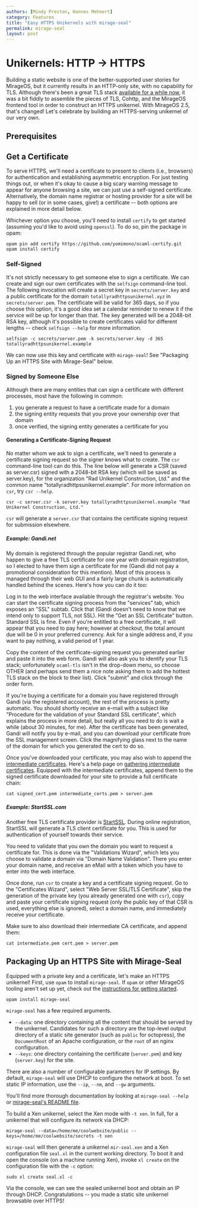 ```yaml
---
authors: [Mindy Preston, Hannes Mehnert]
category: Features
title: "Easy HTTPS Unikernels with mirage-seal"
permalink: mirage-seal
layout: post
---
```


# Unikernels: HTTP -> HTTPS

Building a static website is one of the better-supported user stories for MirageOS, but it currently results in an HTTP-only site, with no capability for TLS.  Although there's been a great TLS stack [available for a while now](https://mirage.io/blog/introducing-ocaml-tls), it was a bit fiddly to assemble the pieces of TLS, Cohttp, and the MirageOS frontend tool in order to construct an HTTPS unikernel.  With MirageOS 2.5, that's changed!  Let's celebrate by building an HTTPS-serving unikernel of our very own.

## Prerequisites

## Get a Certificate

To serve HTTPS, we'll need a certificate to present to clients (i.e., browsers) for authentication and establishing asymmetric encryption. For just testing things out, or when it's okay to cause a big scary warning message to appear for anyone browsing a site, we can just use a self-signed certificate.  Alternatively, the domain name registrar or hosting provider for a site will be happy to sell (or in some cases, give!) a certificate -- both options are explained in more detail below.

Whichever option you choose, you'll need to install `certify` to get started (assuming you'd like to avoid using `openssl`).  To do so, pin the package in opam:

```
opam pin add certify https://github.com/yomimono/ocaml-certify.git
opam install certify
```

### Self-Signed

It's not strictly necessary to get someone else to sign a certificate. We can create and sign our own certificates with the `selfsign` command-line tool.  The following invocation will create a secret key in `secrets/server.key` and a public certificate for the domain `totallyradhttpsunikernel.xyz` in `secrets/server.pem`.  The certificate will be valid for 365 days, so if you choose this option, it's a good idea set a calendar reminder to renew it if the service will be up for longer than that.  The key generated will be a 2048-bit RSA key, although it's possible to create certificates valid for different lengths -- check `selfsign --help` for more information.

```
selfsign -c secrets/server.pem -k secrets/server.key -d 365 totallyradhttpsunikernel.example
```

We can now use this key and certificate with `mirage-seal`!  See "Packaging Up an HTTPS Site with Mirage-Seal" below.

### Signed by Someone Else

Although there are many entities that can sign a certificate with different processes, most have the following in common:

1) you generate a request to have a certificate made for a domain
2) the signing entity requests that you prove your ownership over that domain
3) once verified, the signing entity generates a certificate for you

#### Generating a Certificate-Signing Request

No matter whom we ask to sign a certificate, we'll need to generate a certificate signing request so the signer knows what to create.  The `csr` command-line tool can do this.  The line below will generate a CSR (saved as server.csr) signed with a 2048-bit RSA key (which will be saved as server.key), for the organization "Rad Unikernel Construction, Ltd." and the common name "totallyradhttpsunikernel.example".  For more information on `csr`, try `csr --help`.

```
csr -c server.csr -k server.key totallyradhttpsunikernel.example "Rad Unikernel Construction, Ltd."
```

`csr` will generate a `server.csr` that contains the certificate signing request for submission elsewhere.

##### Example: Gandi.net

My domain is registered through the popular registrar Gandi.net, who happen to give a free TLS certificate for one year with domain registration, so I elected to have them sign a certificate for me (Gandi did not pay a promotional consideration for this mention).  Most of this process is managed through their web GUI and a fairly large chunk is automatically handled behind the scenes.  Here's how you can do it too:

Log in to the web interface available through the registrar's website.  You can start the certificate signing process from the "services" tab, which exposes an "SSL" subtab.  Click that (Gandi doesn't need to know that we intend only to support TLS, not SSL).  Hit the "Get an SSL Certificate" button.  Standard SSL is fine.  Even if you're entitled to a free certificate, it will appear that you need to pay here; however at checkout, the total amount due will be 0 in your preferred currency.  Ask for a single address and, if you want to pay nothing, a valid period of 1 year.

Copy the content of the certificate-signing request you generated earlier and paste it into the web form.  Gandi will also ask you to identify your TLS stack; unfortunately `ocaml-tls` isn't in the drop-down menu, so choose OTHER (and perhaps send them a nice note asking them to add the hottest TLS stack on the block to their list).  Click "submit" and click through the order form.

If you're buying a certificate for a domain you have registered through Gandi (via the registered account), the rest of the process is pretty automatic.  You should shortly receive an e-mail with a subject like "Procedure for the validation of your Standard SSL certificate", which explains the process in more detail, but really all you need to do is wait a while (about 30 minutes, for me).  After the certificate has been generated, Gandi will notify you by e-mail, and you can download your certificate from the SSL management screen.  Click the magnifying glass next to the name of the domain for which you generated the cert to do so.

Once you've downloaded your certificate, you may also wish to append the [intermediate certificates](https://en.wikipedia.org/wiki/Intermediate_certificate_authorities).  Here's a help page on [gathering intermediate certificates](https://wiki.gandi.net/en/ssl/intermediate).  Equipped with the intermediate certificates, append them to the signed certificate downloaded for your site to provide a full certificate chain:

```
cat signed_cert.pem intermediate_certs.pem > server.pem
```

##### Example: StartSSL.com

Another free TLS certificate provider is [StartSSL](https://www.startssl.com).  During online registration, StartSSL will generate a TLS client certificate for you.  This is used for authentication of yourself towards their service.

You need to validate that you own the domain you want to request a certificate for.  This is done via the "Validations Wizard", which lets you choose to validate a domain via "Domain Name Validation".  There you enter your domain name, and receive an eMail with a token which you have to enter into the web interface.

Once done, run `csr` to create a key and a certificate signing request.  Go to the "Certificates Wizard", select "Web Server SSL/TLS Certificate", skip the generation of the private key (you already generated one with `csr`), copy and paste your certificate signing request (only the public key of that CSR is used, everything else is ignored), select a domain name, and immediately receive your certificate.

Make sure to also download their intermediate CA certificate, and append them:

```
cat intermediate.pem cert.pem > server.pem
```

## Packaging Up an HTTPS Site with Mirage-Seal

Equipped with a private key and a certificate, let's make an HTTPS unikernel!  First, use `opam` to install `mirage-seal`.  If `opam` or other MirageOS tooling aren't set up yet, check out the [instructions for getting started](https://mirage.io/wiki/install).

```
opam install mirage-seal
```

`mirage-seal` has a few required arguments. 

* `--data`: one directory containing all the content that should be served by the unikernel.  Candidates for such a directory are the top-level output directory of a static site generator (such as `public` for octopress), the `DocumentRoot` of an Apache configuration, or the `root` of an nginx configuration.
* `--keys`: one directory containing the certificate (`server.pem`) and key (`server.key`) for the site.

There are also a number of configurable parameters for IP settings.  By default, `mirage-seal` will use DHCP to configure the network at boot.  To set static IP information, use the `--ip`, `--nm`, and `--gw` arguments.

You'll find more thorough documentation by looking at `mirage-seal --help` or [mirage-seal's README file](https://github.com/mirage/mirage-seal/blob/master/README.md).

To build a Xen unikernel, select the Xen mode with `-t xen`.  In full, for a unikernel that will configure its network via DHCP:

```
mirage-seal --data=/home/me/coolwebsite/public --keys=/home/me/coolwebsite/secrets -t xen
```

`mirage-seal` will then generate a unikernel `mir-seal.xen` and a Xen configuration file `seal.xl` in the current working directory.  To boot it and open the console (on a machine running Xen), invoke `xl create` on the configuration file with the `-c` option:

```
sudo xl create seal.xl -c
```

Via the console, we can see the sealed unikernel boot and obtain an IP through DHCP.  Congratulations -- you made a static site unikernel browsable over HTTPS!
